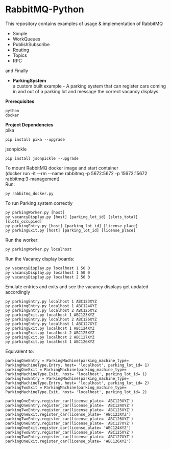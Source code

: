 # RabbitMQ-Python

This repository contains examples of usage & implementation of RabbitMQ

- Simple
- WorkQueues
- PublishSubscribe
- Routing
- Topics
- RPC

and Finally

- **ParkingSystem**<br />
    a custom built example - A parking system that can register cars coming in and out of a parking lot and message the correct vacancy displays.


**Prerequisites**
```
python
docker
```

**Project Dependencies**<br />
pika
```
pip install pika --upgrade
```
jsonpickle
```
pip install jsonpickle --upgrade
```

To mount RabbitMQ docker image and start container<br />
(docker run -it --rm --name rabbitmq -p 5672:5672 -p 15672:15672 rabbitmq:3-management)<br />
Run:
```
py rabbitmq_docker.py
```

To run Parking system correctly
```
py parkingWorker.py [host]
py vacancyDisplay.py [host] [parking_lot_id] [slots_total] [slots_occupied]
py parkingEntry.py [host] [parking_lot_id] [license_place]
py parkingExit.py [host] [parking_lot_id] [license_place]
```

Run the worker:
```
py parkingWorker.py localhost
```

Run the Vacancy display boards:
```
py vacancyDisplay.py localhost 1 50 0
py vacancyDisplay.py localhost 1 50 0
py vacancyDisplay.py localhost 2 50 0
```

Emulate entries and exits and see the vacancy displays get updated accordingly
```
py parkingEntry.py localhost 1 ABC123XYZ
py parkingEntry.py localhost 1 ABC124XYZ
py parkingEntry.py localhost 2 ABC125XYZ
py parkingExit.py localhost 1 ABC123XYZ
py parkingEntry.py localhost 2 ABC126XYZ
py parkingEntry.py localhost 1 ABC127XYZ
py parkingExit.py localhost 1 ABC124XYZ
py parkingExit.py localhost 2 ABC125XYZ
py parkingExit.py localhost 2 ABC127XYZ
py parkingExit.py localhost 1 ABC126XYZ
```
Equivalent to:
```
parkingOneEntry = ParkingMachine(parking_machine_type= ParkingMachineType.Entry, host= 'localhost', parking_lot_id= 1)
parkingOneExit = ParkingMachine(parking_machine_type= ParkingMachineType.Exit, host= 'localhost', parking_lot_id= 1)
parkingTwoEntry = ParkingMachine(parking_machine_type= ParkingMachineType.Entry, host= 'localhost', parking_lot_id= 2)
parkingTwoExit = ParkingMachine(parking_machine_type= ParkingMachineType.Exit, host= 'localhost', parking_lot_id= 2)

parkingOneEntry.register_car(license_plate= 'ABC123XYZ')
parkingOneEntry.register_car(license_plate= 'ABC124XYZ')
parkingTwoEntry.register_car(license_plate= 'ABC125XYZ')
parkingOneExit.register_car(license_plate= 'ABC123XYZ')
parkingTwoEntry.register_car(license_plate= 'ABC126XYZ')
parkingOneEntry.register_car(license_plate= 'ABC127XYZ')
parkingOneExit.register_car(license_plate= 'ABC124XYZ')
parkingTwoEntry.register_car(license_plate= 'ABC125XYZ')
parkingTwoEntry.register_car(license_plate= 'ABC127XYZ')
parkingOneExit.register_car(license_plate= 'ABC126XYZ')
```